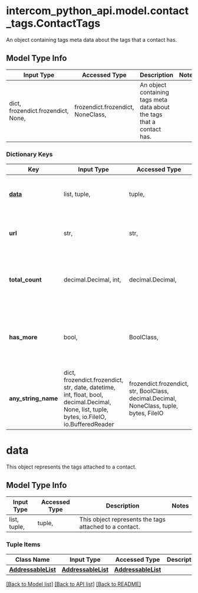 # intercom_python_api.model.contact_tags.ContactTags

An object containing tags meta data about the tags that a contact has.

## Model Type Info
Input Type | Accessed Type | Description | Notes
------------ | ------------- | ------------- | -------------
dict, frozendict.frozendict, None,  | frozendict.frozendict, NoneClass,  | An object containing tags meta data about the tags that a contact has. | 

### Dictionary Keys
Key | Input Type | Accessed Type | Description | Notes
------------ | ------------- | ------------- | ------------- | -------------
**[data](#data)** | list, tuple,  | tuple,  | This object represents the tags attached to a contact. | [optional] 
**url** | str,  | str,  | url to get more tag resources for this contact | [optional] 
**total_count** | decimal.Decimal, int,  | decimal.Decimal,  | Int representing the total number of tags attached to this contact | [optional] 
**has_more** | bool,  | BoolClass,  | Whether there&#x27;s more Addressable Objects to be viewed. If true, use the url to view all | [optional] 
**any_string_name** | dict, frozendict.frozendict, str, date, datetime, int, float, bool, decimal.Decimal, None, list, tuple, bytes, io.FileIO, io.BufferedReader | frozendict.frozendict, str, BoolClass, decimal.Decimal, NoneClass, tuple, bytes, FileIO | any string name can be used but the value must be the correct type | [optional]

# data

This object represents the tags attached to a contact.

## Model Type Info
Input Type | Accessed Type | Description | Notes
------------ | ------------- | ------------- | -------------
list, tuple,  | tuple,  | This object represents the tags attached to a contact. | 

### Tuple Items
Class Name | Input Type | Accessed Type | Description | Notes
------------- | ------------- | ------------- | ------------- | -------------
[**AddressableList**](AddressableList.md) | [**AddressableList**](AddressableList.md) | [**AddressableList**](AddressableList.md) |  | 

[[Back to Model list]](../../README.md#documentation-for-models) [[Back to API list]](../../README.md#documentation-for-api-endpoints) [[Back to README]](../../README.md)

